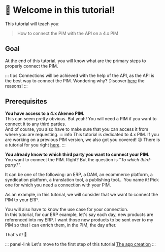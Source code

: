 # 👋 Welcome in this tutorial!

This tutorial will teach you:
> How to connect the PIM with the API on a 4.x PIM

## Goal
At the end of this tutorial, you will know what are the primary steps to properly connect the PIM.

::: tips
Connections will be achieved with the help of the API, as the API is the best way to connect the PIM. Wondering why? Discover [here](/documentation/introduction.html#why-should-you-use-our-api) the reasons!
:::

## Prerequisites

<i class="fa fa-check-square"></i> **You have access to a 4.x Akeneo PIM.**  
This can seem pretty obvious. But yeah! You will need a PIM if you want to connect it to any third parties.  
And of course, you also have to make sure that you can access it from where you are requesting.
::: info
This tutorial is dedicated to 4.x PIM. If you are working on a previous PIM version, we also got you covered! :wink: There is a tutorial for you right [here](/guides/getting-started/create-a-connector-old/welcome.html).
::: 

<i class="fa fa-check-square"></i> **You already know to which third party you want to connect your PIM.**  
You want to connect the PIM. Right? But the question is _"To which third-party?"_.

It can be one of the following: an ERP, a DAM, an ecommerce platform, a syndication platform, a translation tool, a publishing tool... You name it! Pick one for which you need a connection with your PIM.

As an example, in this tutorial, we will consider that we want to connect the PIM to your ERP.

You will also have to know the use case for your connection.  
In this tutorial, for our ERP example, let's say each day, new products are referenced into my ERP. I want those new products to be sent over to my PIM so that I can enrich them, in the PIM, the day after.

<!-- ::: tips
Before going through this tutorial, we recommend you take a look at our marketplace. Indeed, developers of our community may already have created the connector you are looking for. It would save you a great amount of time, wouldn't it? Don't hesitate to check right [here](https://marketplace.akeneo.com/).
:::

<i class="fa fa-check-square"></i> **You have some technical skills (or you know someone that is willing to help you :wink:)**  
You'll see the first part of this tutorial is not technical at all. But a time will come where you will have to take out your keyboard and start coding.
 -->

That's it! :tada:

::: panel-link Let's move to the first step of this tutorial [The app creation](/getting-started/connect-the-pim-4x/step-1.html)
:::
